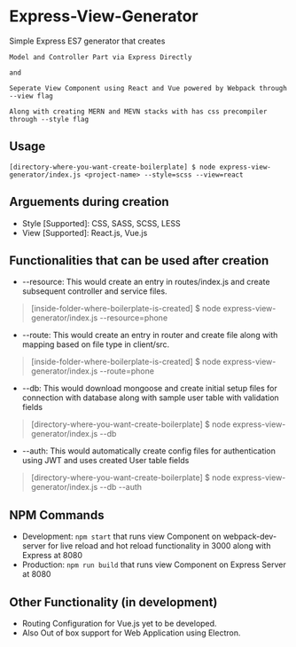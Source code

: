# Express-View-Generator

Simple Express ES7 generator that creates

    Model and Controller Part via Express Directly

    and

    Seperate View Component using React and Vue powered by Webpack through --view flag

    Along with creating MERN and MEVN stacks with has css precompiler through --style flag

## Usage

    [directory-where-you-want-create-boilerplate] $ node express-view-generator/index.js <project-name> --style=scss --view=react

## Arguements during creation

- Style [Supported]: CSS, SASS, SCSS, LESS
- View [Supported]: React.js, Vue.js

## Functionalities that can be used after creation

- --resource: This would create an entry in routes/index.js and create subsequent controller and service files.

> [inside-folder-where-boilerplate-is-created] \$ node express-view-generator/index.js --resource=phone

- --route: This would create an entry in router and create file along with mapping based on file type in client/src.

> [inside-folder-where-boilerplate-is-created] \$ node express-view-generator/index.js --route=phone

- --db: This would download mongoose and create initial setup files for connection with database along with sample user table with validation fields

> [directory-where-you-want-create-boilerplate] \$ node express-view-generator/index.js <project-name> --db

- --auth: This would automatically create config files for authentication using JWT and uses created User table fields

> [directory-where-you-want-create-boilerplate] \$ node express-view-generator/index.js <project-name> --db --auth

## NPM Commands

- Development: `npm start` that runs view Component on webpack-dev-server for live reload and hot reload functionality in 3000 along with Express at 8080
- Production: `npm run build` that runs view Component on Express Server at 8080

## Other Functionality (in development)

- Routing Configuration for Vue.js yet to be developed.
- Also Out of box support for Web Application using Electron.

